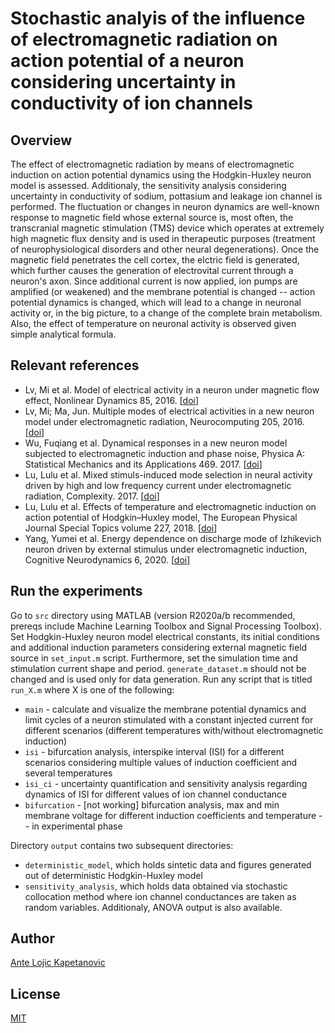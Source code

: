 # Stochastic analyis of the influence of electromagnetic radiation on action potential of a neuron considering uncertainty in conductivity of ion channels

## Overview
The effect of electromagnetic radiation by means of electromagnetic induction on action potential dynamics using the Hodgkin-Huxley neuron model is assessed. Additionaly, the sensitivity analysis considering uncertainty in conductivity of sodium, pottasium and leakage ion channel is performed.
The fluctuation or changes in neuron dynamics are well-known response to magnetic field whose external source is, most often, the transcranial magnetic stimulation (TMS) device which operates at extremely high magnetic flux density and is used in therapeutic purposes (treatment of neurophysiological disorders and other neural degenerations).
Once the magnetic field penetrates the cell cortex, the elctric field is generated, which further causes the generation of electrovital current through a neuron's axon.
Since additional current is now applied, ion pumps are amplified (or weakened) and the membrane potential is changed -- action potential dynamics is changed, which will lead to a change in neuronal activity or, in the big picture, to a change of the complete brain metabolism.
Also, the effect of temperature on neuronal activity is observed given simple analytical formula.

## Relevant references
* Lv, Mi et al. Model of electrical activity in a neuron under magnetic flow effect, Nonlinear Dynamics 85, 2016. [[doi](https://doi.org/10.1007/s11071-016-2773-6)]
* Lv, Mi; Ma, Jun. Multiple modes of electrical activities in a new neuron model under electromagnetic radiation, Neurocomputing 205, 2016. [[doi](https://doi.org/10.1016/j.neucom.2016.05.004)]
* Wu, Fuqiang et al. Dynamical responses in a new neuron model subjected to electromagnetic induction and phase noise, Physica A: Statistical Mechanics and its Applications 469. 2017. [[doi](https://doi.org/10.1016/j.physa.2016.11.056)]
* Lu, Lulu et al. Mixed stimuls-induced mode selection in neural activity driven by high and low frequency current under electromagnetic radiation, Complexity. 2017. [[doi](https://doi.org/10.1155/2017/7628537)]
* Lu, Lulu et al. Effects of temperature and electromagnetic induction on action potential of Hodgkin–Huxley model, The European Physical Journal Special Topics volume 227, 2018. [[doi](https://doi.org/10.1140/epjst/e2018-700140-1)]
* Yang, Yumei et al. Energy dependence on discharge mode of Izhikevich neuron driven by external stimulus under electromagnetic induction, Cognitive Neurodynamics 6, 2020. [[doi](https://doi.org/10.1007/s11571-020-09596-4)]

## Run the experiments
Go to `src` directory using MATLAB (version R2020a/b recommended, prereqs include Machine Learning Toolbox and Signal Processing Toolbox).
Set Hodgkin-Huxley neuron model electrical constants, its initial conditions and additional induction parameters considering external magnetic field source in `set_input.m` script.
Furthermore, set the simulation time and stimulation current shape and period.
`generate_dataset.m` should not be changed and is used only for data generation.
Run any script that is titled `run_X.m` where X is one of the following:
* `main` - calculate and visualize the membrane potential dynamics and limit cycles of a neuron stimulated with a constant injected current for different scenarios (different temperatures with/without electromagnetic induction)
* `isi` - bifurcation analysis, interspike interval (ISI) for a different scenarios considering multiple values of induction coefficient and several temperatures
* `isi_ci` - uncertainty quantification and sensitivity analysis regarding dynamics of ISI for different values of ion channel conductance
* `bifurcation` - [not working] bifurcation analysis, max and min membrane voltage for different induction coefficients and temperature -- in experimental phase

Directory `output` contains two subsequent directories:
* `deterministic_model`, which holds sintetic data and figures generated out of deterministic Hodgkin-Huxley model
* `sensitivity_analysis`, which holds data obtained via stochastic collocation method where ion channel conductances are taken as random variables. Additionaly, ANOVA output is also available.

## Author
[Ante Lojic Kapetanovic](http://adria.fesb.hr/~alojic00/)

## License
[MIT](https://github.com/antelk/hodgkin-huxley-model/blob/main/LICENSE)